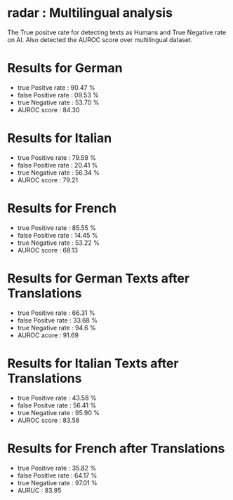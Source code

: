 # radar : Multilingual analysis

The True positve rate for detecting texts as Humans and True Negative rate on AI.
Also detected the AUROC score over multilingual dataset.

# Results for German
- true Positve rate : 90.47 %
- false Positive rate : 09.53 %
- true Negative rate : 53.70 % 
- AUROC score : 84.30

# Results for Italian
- true Positive rate : 79.59 %
- false Positive rate : 20.41 %
- true Negative rate : 56.34 %
- AUROC score : 79.21

# Results for French
- true Positive rate : 85.55 %
- false Positive rate : 14.45 %
- true Negative rate : 53.22 %
- AUROC score : 68.13

# Results for German Texts after Translations
- true Positive rate : 66.31 %
- false Positve rate : 33.68 %
- true Negative rate : 94.6 %
- AUROC acore : 91.69

# Results for Italian Texts after Translations
- true Positive rate : 43.58 %
- false Positve rate : 56.41 %
- true Negative rate : 95.90 %
- AUROC score : 83.58

# Results for French after Translations 
- true Positive rate : 35.82 %
- false Positive rate : 64.17 %
- true Negative rate : 97.01 %
- AURUC : 83.95
